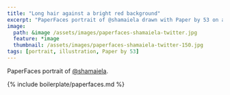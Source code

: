 ```yaml
---
title: "Long hair against a bright red background"
excerpt: "PaperFaces portrait of @shamaiela drawn with Paper by 53 on an iPad."
image: 
  path: &image /assets/images/paperfaces-shamaiela-twitter.jpg 
  feature: *image
  thumbnail: /assets/images/paperfaces-shamaiela-twitter-150.jpg
tags: [portrait, illustration, Paper by 53]
---
```


PaperFaces portrait of [@shamaiela](https://twitter.com/shamaiela).

{% include boilerplate/paperfaces.md %}
